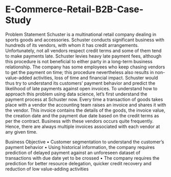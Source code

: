 # E-Commerce-Retail-B2B-Case-Study


Problem Statement
Schuster is a multinational retail company dealing in sports goods and accessories. Schuster conducts significant business with hundreds of its vendors, with whom it has credit arrangements. Unfortunately, not all vendors respect credit terms and some of them tend to make payments late. Schuster levies heavy late payment fees, although this procedure is not beneficial to either party in a long-term business relationship. The company has some employees who keep chasing vendors to get the payment on time; this procedure nevertheless also results in non-value-added activities, loss of time and financial impact. Schuster would thus try to understand its customers’ payment behavior and predict the likelihood of late payments against open invoices.
To understand how to approach this problem using data science, let’s first understand the payment process at Schuster now. Every time a transaction of goods takes place with a vendor the accounting team raises an invoice and shares it with the vendor. This invoice contains the details of the goods, the invoice value, the creation date and the payment due date based on the credit terms as per the contract. Business with these vendors occurs quite frequently. Hence, there are always multiple invoices associated with each vendor at any given time.


Business Objective
•	Customer segmentation to understand the customer’s payment behavior
•	Using historical information, the company requires prediction of delayed payment against an unforeseen dataset of transactions with due date yet to be crossed
•	The company requires the prediction for better resource delegation, quicker credit recovery and reduction of low value-adding activities



